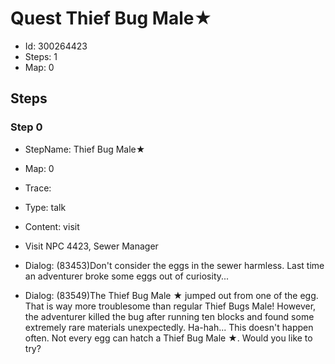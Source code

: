 # Quest Thief Bug Male★

- Id: 300264423
- Steps: 1
- Map: 0

## Steps

### Step 0
- StepName:  Thief Bug Male★
- Map:  0
- Trace:  
- Type:  talk
- Content:  visit
- Visit NPC 4423, Sewer Manager

- Dialog: (83453)Don't consider the eggs in the sewer harmless. Last time an adventurer broke some eggs out of curiosity...
- Dialog: (83549)The Thief Bug Male ★ jumped out from one of the egg. That is way more troublesome than regular Thief Bugs Male! However, the adventurer killed the bug after running ten blocks and found some extremely rare materials unexpectedly. Ha-hah... This doesn't happen often. Not every egg can hatch a Thief Bug Male ★. Would you like to try?


